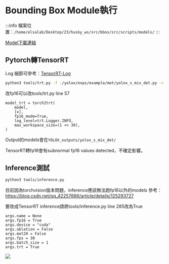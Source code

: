 # Bounding Box Module執行
:::info
檔案位置：```/home/elsalab/Desktop/23/husky_ws/src/bbox/src/scripts/models/```
:::


[Model下載連結](https://drive.google.com/file/d/1yH0htWdx-N8ahsM7bREstx4QgPunzv5j/view?usp=share_link)

## Pytorch轉TensorRT

Log 細節可參考：[TensorRT-Log](./Logs/TensorRT-Log.md)

```bash
python3 tools/trt.py -f ./yolox/exps/example/mot/yolox_s_mix_det.py -c pretrained/bytetrack_s_mot17.pth.tar
```

改fp16可以改tools/trt.py line 57
```bash=54
model_trt = torch2trt(
    model,
    [x],
    fp16_mode=True,
    log_level=trt.Logger.INFO,
    max_workspace_size=(1 << 30),
)
```

Output的models會在```YOLOX_outputs/yolox_s_mix_det/```

TensorRT轉fp16會有subnormal fp16 values detected，不確定影響。

## Inference測試
```bash
python3 tools/inference.py
```

目前因為torchvision版本問題，inference應該無法跑fp16以外的models
參考：https://blog.csdn.net/qq_42257666/article/details/125293727

要改成TensorRT inference請將tools/inference.py line 285改為True
```bash=278
args.name = None
args.fp16 = True
args.device = "cuda"
args.ablation = False
args.mot20 = False
args.fps = 30
args.batch_size = 1
args.trt = True
```

![](https://i.imgur.com/SjCjso6.png)
